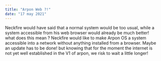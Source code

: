 ```yaml
---
title: "Arpon Web ?!"
date: "17 may 2021"
---
```

Neckfire would have said that a normal system would be too usual, while a system accessible from his web browser would already be much better!
what does this mean ?
Neckfire would like to make Arpon OS a system accessible into a  network without anything installed from a browser. Maybe an update has to be done!
but knowing that for the moment the internet is not yet well established in the V1 of arpon, we risk to wait a little longer!
